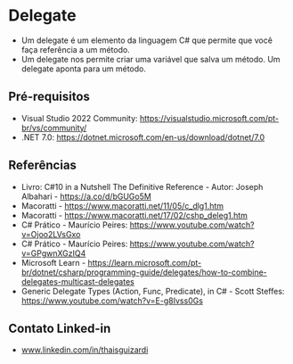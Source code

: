 # Delegate

- Um delegate é um elemento da linguagem C# que permite que você faça referência a um método.
- Um delegate nos permite criar uma variável que salva um método. Um delegate aponta para um método.

## Pré-requisitos

- Visual Studio 2022 Community: https://visualstudio.microsoft.com/pt-br/vs/community/
- .NET 7.0: https://dotnet.microsoft.com/en-us/download/dotnet/7.0

## Referências

- Livro: C#10 in a Nutshell The Definitive Reference - Autor: Joseph Albahari - https://a.co/d/bGUGo5M
- Macoratti - https://www.macoratti.net/11/05/c_dlg1.htm
- Macoratti - https://www.macoratti.net/17/02/cshp_deleg1.htm
- C# Prático - Maurício Peires: https://www.youtube.com/watch?v=Ojoo2LVsGxo
- C# Prático - Maurício Peires: https://www.youtube.com/watch?v=GPgwnXGzIQ4
- Microsoft Learn - https://learn.microsoft.com/pt-br/dotnet/csharp/programming-guide/delegates/how-to-combine-delegates-multicast-delegates
- Generic Delegate Types (Action, Func, Predicate), in C# - Scott Steffes: https://www.youtube.com/watch?v=E-g8Ivss0Gs

## Contato Linked-in

- www.linkedin.com/in/thaisguizardi
